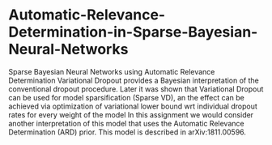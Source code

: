 # Automatic-Relevance-Determination-in-Sparse-Bayesian-Neural-Networks
Sparse Bayesian Neural Networks using Automatic Relevance Determination Variational Dropout provides a Bayesian interpretation of the conventional dropout procedure. Later it was shown that Variational Dropout can be used for model sparsification (Sparse VD), an the effect can be achieved via optimization of variational lower bound wrt individual dropout rates for every weight of the model   In this assignment we would consider another interpretation of this model that uses the Automatic Relevance Determination (ARD) prior. This model is described in arXiv:1811.00596.
